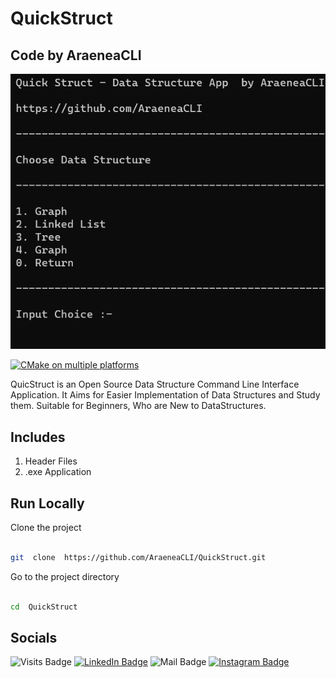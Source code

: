 # QuickStruct
## Code by AraeneaCLI

![Screenshot of the plaform](./res/preview.png)

[![CMake on multiple platforms](https://github.com/AraeneaCLI/QuickStruct/actions/workflows/cmake-multi-platform.yml/badge.svg)](https://github.com/AraeneaCLI/QuickStruct/actions/workflows/cmake-multi-platform.yml)

QuicStruct is an Open Source Data Structure Command Line Interface Application.
It Aims for Easier Implementation of Data Structures and Study them.
Suitable for Beginners, Who are New to DataStructures.

## Includes
<ol>
  <li>Header Files</li>
  <li>.exe Application</li>
</ol>

## Run Locally

 Clone the project

```bash

git  clone  https://github.com/AraeneaCLI/QuickStruct.git

```

Go to the project directory

``` bash

cd  QuickStruct

```

## Socials
![Visits Badge](https://badges.pufler.dev/visits/AraeneaCLI/AraeneaCLI)
[![LinkedIn Badge](https://img.shields.io/badge/LinkedIn-YashMankar-informational?style=flat&logo=linkedin&logoColor=#0A66C2&color=0D76A8)](https://www.linkedin.com/in/yash-mankar-23b453269)
![Mail Badge](https://img.shields.io/badge/mail-yash.mankar10122003-information?logo=gmail&color=0D76A8&logoColor=%23EA4335&label=Mail)
[![Instagram Badge](https://img.shields.io/badge/instagram-yash0.flac-information?logo=instagram&logoColor=%23E4405F&color=0D76A8&label=Instagram)](https://instagram.com/yash0.flac?igshid=YTQwZjQ0NmI0OA==)

